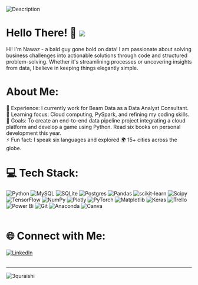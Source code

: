 ![Description](https://camo.githubusercontent.com/5352b6b2b973a416adb9f788796e6e861e6ff286d2d83780df8ef7d90d4ca349/68747470733a2f2f6d656469612e67697068792e636f6d2f6d656469612f53576f536b4e36447854737a71494b4571762f67697068792e676966)

# Hello There! 👋 [![](https://visitcount.itsvg.in/api?id=3quraishi&icon=0&color=0)](https://visitcount.itsvg.in)

Hi! I'm Nawaz - a bald guy gone bold on data! I am passionate about solving business challenges into actionable solutions through code and structured problem-solving. Whether it's streamlining processes or uncovering insights from data, I believe in keeping things elegantly simple. 
<!--
**3quraishi/3quraishi** is a ✨ _special_ ✨ repository because its `README.md` (this file) appears on your GitHub profile.

Here are some ideas to get you started:

-->


# About Me:
🔭 Experience: I currently work for Beam Data as a Data Analyst Consultant.<br> 🌱 Learning focus: Cloud computing, PySpark, and refining my coding skills.<br>
🎯 Goals: To create an end-to-end data pipeline project integrating a cloud platform and develop a game using Python. Read six books on personal development this year. <br>
⚡ Fun fact: I speak six languages and explored 🌍 15+ cities across the globe.<br>


# 💻 Tech Stack:
![Python](https://img.shields.io/badge/python-3670A0?style=for-the-badge&logo=python&logoColor=ffdd54) ![MySQL](https://img.shields.io/badge/mysql-4479A1.svg?style=for-the-badge&logo=mysql&logoColor=white) ![SQLite](https://img.shields.io/badge/sqlite-%2307405e.svg?style=for-the-badge&logo=sqlite&logoColor=white) ![Postgres](https://img.shields.io/badge/postgres-%23316192.svg?style=for-the-badge&logo=postgresql&logoColor=white) ![Pandas](https://img.shields.io/badge/pandas-%23150458.svg?style=for-the-badge&logo=pandas&logoColor=white) ![scikit-learn](https://img.shields.io/badge/scikit--learn-%23F7931E.svg?style=for-the-badge&logo=scikit-learn&logoColor=white) ![Scipy](https://img.shields.io/badge/SciPy-%230C55A5.svg?style=for-the-badge&logo=scipy&logoColor=%white) ![TensorFlow](https://img.shields.io/badge/TensorFlow-%23FF6F00.svg?style=for-the-badge&logo=TensorFlow&logoColor=white) ![NumPy](https://img.shields.io/badge/numpy-%23013243.svg?style=for-the-badge&logo=numpy&logoColor=white) ![Plotly](https://img.shields.io/badge/Plotly-%233F4F75.svg?style=for-the-badge&logo=plotly&logoColor=white) ![PyTorch](https://img.shields.io/badge/PyTorch-%23EE4C2C.svg?style=for-the-badge&logo=PyTorch&logoColor=white) ![Matplotlib](https://img.shields.io/badge/Matplotlib-%23ffffff.svg?style=for-the-badge&logo=Matplotlib&logoColor=black) ![Keras](https://img.shields.io/badge/Keras-%23D00000.svg?style=for-the-badge&logo=Keras&logoColor=white) ![Trello](https://img.shields.io/badge/Trello-%23026AA7.svg?style=for-the-badge&logo=Trello&logoColor=white) ![Power Bi](https://img.shields.io/badge/power_bi-F2C811?style=for-the-badge&logo=powerbi&logoColor=black) ![Git](https://img.shields.io/badge/git-%23F05033.svg?style=for-the-badge&logo=git&logoColor=white) ![Anaconda](https://img.shields.io/badge/Anaconda-%2344A833.svg?style=for-the-badge&logo=anaconda&logoColor=white) ![Canva](https://img.shields.io/badge/Canva-%2300C4CC.svg?style=for-the-badge&logo=Canva&logoColor=white)<br><br> 

# 🌐 Connect with Me:
[![LinkedIn](https://img.shields.io/badge/LinkedIn-%230077B5.svg?logo=linkedin&logoColor=white)](https://www.linkedin.com/in/nawaz-quraishi) <br><br> 




---

<p align="left"> <img src="https://komarev.com/ghpvc/?username=3quraishi&label=Profile%20views&color=0e75b6&style=flat" alt="3quraishi" /> </p>

<p align="center">
</p>

<!-- Proudly created with GPRM ( https://gprm.itsvg.in ) -->
